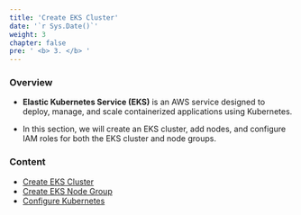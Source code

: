 ```yaml
---
title: 'Create EKS Cluster'
date: '`r Sys.Date()`'
weight: 3
chapter: false
pre: ' <b> 3. </b> '
---
```


### Overview

- **Elastic Kubernetes Service (EKS)** is an AWS service designed to deploy, manage, and scale containerized applications using Kubernetes.

- In this section, we will create an EKS cluster, add nodes, and configure IAM roles for both the EKS cluster and node groups.

### Content

- [Create EKS Cluster](3.1-createekscluster/)
- [Create EKS Node Group](3.2-createnodegroup/)
- [Configure Kubernetes](3.3-configandtest/)
